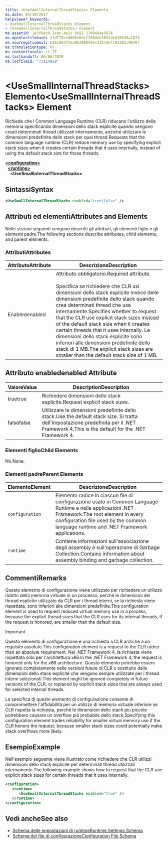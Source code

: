 ```yaml
---
title: <UseSmallInternalThreadStacks> Elemento
ms.date: 03/30/2017
helpviewer_keywords:
- UseSmallInternalThreadStacks element
- <UseSmallInternalThreadStacks> element
ms.assetid: 1e3f6ec0-1cac-4e1c-9c81-17d948ae5874
ms.openlocfilehash: 2fd776ce8605e6dcf288dcb3852ded16638a1873
ms.sourcegitcommit: b16c00371ea06398859ecd157defc81301c9070f
ms.translationtype: MT
ms.contentlocale: it-IT
ms.lasthandoff: 06/06/2020
ms.locfileid: "73114929"
---
```

# <a name="usesmallinternalthreadstacks-element"></a><span data-ttu-id="0482d-102">\<UseSmallInternalThreadStacks> Elemento</span><span class="sxs-lookup"><span data-stu-id="0482d-102">\<UseSmallInternalThreadStacks> Element</span></span>
<span data-ttu-id="0482d-103">Richiede che i Common Language Runtime (CLR) riducano l'utilizzo della memoria specificando dimensioni dello stack esplicite quando vengono creati determinati thread utilizzati internamente, anziché utilizzare le dimensioni predefinite dello stack per quei thread.</span><span class="sxs-lookup"><span data-stu-id="0482d-103">Requests that the common language runtime (CLR) reduce memory use by specifying explicit stack sizes when it creates certain threads that it uses internally, instead of using the default stack size for those threads.</span></span>  
  
[**\<configuration>**](../configuration-element.md)\
&nbsp;&nbsp;[**\<runtime>**](runtime-element.md)\
&nbsp;&nbsp;&nbsp;&nbsp;**\<UseSmallInternalThreadStacks>**  
  
## <a name="syntax"></a><span data-ttu-id="0482d-104">Sintassi</span><span class="sxs-lookup"><span data-stu-id="0482d-104">Syntax</span></span>  
  
```xml  
<UseSmallInternalThreadStacks enabled="true|false" />  
```  
  
## <a name="attributes-and-elements"></a><span data-ttu-id="0482d-105">Attributi ed elementi</span><span class="sxs-lookup"><span data-stu-id="0482d-105">Attributes and Elements</span></span>  
 <span data-ttu-id="0482d-106">Nelle sezioni seguenti vengono descritti gli attributi, gli elementi figlio e gli elementi padre.</span><span class="sxs-lookup"><span data-stu-id="0482d-106">The following sections describe attributes, child elements, and parent elements.</span></span>  
  
### <a name="attributes"></a><span data-ttu-id="0482d-107">Attributi</span><span class="sxs-lookup"><span data-stu-id="0482d-107">Attributes</span></span>  
  
|<span data-ttu-id="0482d-108">Attributo</span><span class="sxs-lookup"><span data-stu-id="0482d-108">Attribute</span></span>|<span data-ttu-id="0482d-109">Descrizione</span><span class="sxs-lookup"><span data-stu-id="0482d-109">Description</span></span>|  
|---------------|-----------------|  
|<span data-ttu-id="0482d-110">Enabled</span><span class="sxs-lookup"><span data-stu-id="0482d-110">enabled</span></span>|<span data-ttu-id="0482d-111">Attributo obbligatorio.</span><span class="sxs-lookup"><span data-stu-id="0482d-111">Required attribute.</span></span><br /><br /> <span data-ttu-id="0482d-112">Specifica se richiedere che CLR usi dimensioni dello stack esplicite invece delle dimensioni predefinite dello stack quando crea determinati thread che usa internamente.</span><span class="sxs-lookup"><span data-stu-id="0482d-112">Specifies whether to request that the CLR use explicit stack sizes instead of the default stack size when it creates certain threads that it uses internally.</span></span> <span data-ttu-id="0482d-113">Le dimensioni dello stack esplicite sono inferiori alle dimensioni predefinite dello stack di 1 MB.</span><span class="sxs-lookup"><span data-stu-id="0482d-113">The explicit stack sizes are smaller than the default stack size of 1 MB.</span></span>|  
  
## <a name="enabled-attribute"></a><span data-ttu-id="0482d-114">Attributo enabled</span><span class="sxs-lookup"><span data-stu-id="0482d-114">enabled Attribute</span></span>  
  
|<span data-ttu-id="0482d-115">Valore</span><span class="sxs-lookup"><span data-stu-id="0482d-115">Value</span></span>|<span data-ttu-id="0482d-116">Description</span><span class="sxs-lookup"><span data-stu-id="0482d-116">Description</span></span>|  
|-----------|-----------------|  
|<span data-ttu-id="0482d-117">true</span><span class="sxs-lookup"><span data-stu-id="0482d-117">true</span></span>|<span data-ttu-id="0482d-118">Richiedere dimensioni dello stack esplicite.</span><span class="sxs-lookup"><span data-stu-id="0482d-118">Request explicit stack sizes.</span></span>|  
|<span data-ttu-id="0482d-119">false</span><span class="sxs-lookup"><span data-stu-id="0482d-119">false</span></span>|<span data-ttu-id="0482d-120">Utilizzare le dimensioni predefinite dello stack.</span><span class="sxs-lookup"><span data-stu-id="0482d-120">Use the default stack size.</span></span> <span data-ttu-id="0482d-121">Si tratta dell'impostazione predefinita per il .NET Framework 4.</span><span class="sxs-lookup"><span data-stu-id="0482d-121">This is the default for the .NET Framework 4.</span></span>|  
  
### <a name="child-elements"></a><span data-ttu-id="0482d-122">Elementi figlio</span><span class="sxs-lookup"><span data-stu-id="0482d-122">Child Elements</span></span>  
 <span data-ttu-id="0482d-123">No.</span><span class="sxs-lookup"><span data-stu-id="0482d-123">None.</span></span>  
  
### <a name="parent-elements"></a><span data-ttu-id="0482d-124">Elementi padre</span><span class="sxs-lookup"><span data-stu-id="0482d-124">Parent Elements</span></span>  
  
|<span data-ttu-id="0482d-125">Elemento</span><span class="sxs-lookup"><span data-stu-id="0482d-125">Element</span></span>|<span data-ttu-id="0482d-126">Descrizione</span><span class="sxs-lookup"><span data-stu-id="0482d-126">Description</span></span>|  
|-------------|-----------------|  
|`configuration`|<span data-ttu-id="0482d-127">Elemento radice in ciascun file di configurazione usato in Common Language Runtime e nelle applicazioni .NET Framework.</span><span class="sxs-lookup"><span data-stu-id="0482d-127">The root element in every configuration file used by the common language runtime and .NET Framework applications.</span></span>|  
|`runtime`|<span data-ttu-id="0482d-128">Contiene informazioni sull'associazione degli assembly e sull'operazione di Garbage Collection.</span><span class="sxs-lookup"><span data-stu-id="0482d-128">Contains information about assembly binding and garbage collection.</span></span>|  
  
## <a name="remarks"></a><span data-ttu-id="0482d-129">Commenti</span><span class="sxs-lookup"><span data-stu-id="0482d-129">Remarks</span></span>  
 <span data-ttu-id="0482d-130">Questo elemento di configurazione viene utilizzato per richiedere un utilizzo ridotto della memoria virtuale in un processo, perché le dimensioni dei thread esplicite utilizzate da CLR per i thread interni, se la richiesta viene rispettata, sono inferiori alle dimensioni predefinite.</span><span class="sxs-lookup"><span data-stu-id="0482d-130">This configuration element is used to request reduced virtual memory use in a process, because the explicit thread sizes that the CLR uses for its internal threads, if the request is honored, are smaller than the default size.</span></span>  
  
> [!IMPORTANT]
> <span data-ttu-id="0482d-131">Questo elemento di configurazione è una richiesta a CLR anziché a un requisito assoluto.</span><span class="sxs-lookup"><span data-stu-id="0482d-131">This configuration element is a request to the CLR rather than an absolute requirement.</span></span> <span data-ttu-id="0482d-132">Nel .NET Framework 4, la richiesta viene rispettata solo per l'architettura x86.</span><span class="sxs-lookup"><span data-stu-id="0482d-132">In the .NET Framework 4, the request is honored only for the x86 architecture.</span></span> <span data-ttu-id="0482d-133">Questo elemento potrebbe essere ignorato completamente nelle versioni future di CLR o sostituito dalle dimensioni dello stack esplicite che vengono sempre utilizzate per i thread interni selezionati.</span><span class="sxs-lookup"><span data-stu-id="0482d-133">This element might be ignored completely in future versions of the CLR, or replaced by explicit stack sizes that are always used for selected internal threads.</span></span>  
  
 <span data-ttu-id="0482d-134">La specifica di questo elemento di configurazione consente di compromettere l'affidabilità per un utilizzo di memoria virtuale inferiore se CLR rispetta la richiesta, perché le dimensioni dello stack più piccole potrebbero causare un overflow più probabile dello stack.</span><span class="sxs-lookup"><span data-stu-id="0482d-134">Specifying this configuration element trades reliability for smaller virtual memory use if the CLR honors the request, because smaller stack sizes could potentially make stack overflows more likely.</span></span>  
  
## <a name="example"></a><span data-ttu-id="0482d-135">Esempio</span><span class="sxs-lookup"><span data-stu-id="0482d-135">Example</span></span>  
 <span data-ttu-id="0482d-136">Nell'esempio seguente viene illustrato come richiedere che CLR utilizzi dimensioni dello stack esplicite per determinati thread utilizzati internamente.</span><span class="sxs-lookup"><span data-stu-id="0482d-136">The following example shows how to request that the CLR use explicit stack sizes for certain threads that it uses internally.</span></span>  
  
```xml  
<configuration>  
   <runtime>  
      <UseSmallInternalThreadStacks enabled="true" />  
   </runtime>  
</configuration>  
```  
  
## <a name="see-also"></a><span data-ttu-id="0482d-137">Vedi anche</span><span class="sxs-lookup"><span data-stu-id="0482d-137">See also</span></span>

- [<span data-ttu-id="0482d-138">Schema delle impostazioni di runtime</span><span class="sxs-lookup"><span data-stu-id="0482d-138">Runtime Settings Schema</span></span>](index.md)
- [<span data-ttu-id="0482d-139">Schema del file di configurazione</span><span class="sxs-lookup"><span data-stu-id="0482d-139">Configuration File Schema</span></span>](../index.md)
